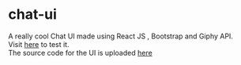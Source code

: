 # chat-ui
A really cool Chat UI made using React JS , Bootstrap and Giphy API.<br>
Visit <a href="https://r0y4l23.github.io/chat-ui/">here</a> to test it.<br>
The source code for the UI is uploaded <a href="https://github.com/R0Y4L23/chat-ui-source-code">here</a>
